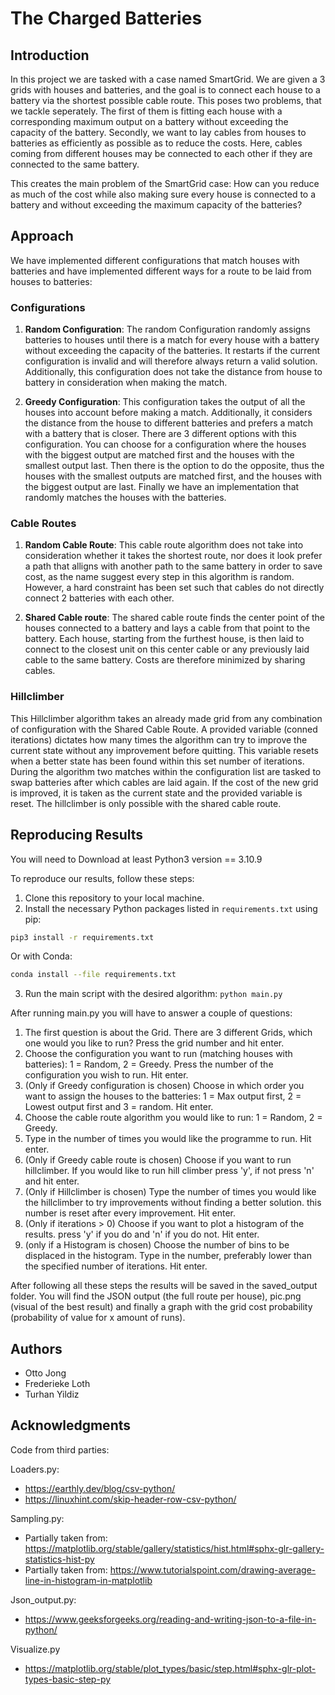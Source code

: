 # The Charged Batteries

## Introduction

In this project we are tasked with a case named SmartGrid. We are given a 3 grids with houses and batteries, and the goal is to connect each house to a battery via the shortest possible cable route. This poses two problems, that we tackle seperately. The first of them is fitting each house with a corresponding maximum output on a battery without exceeding the capacity of the battery. Secondly, we want to lay cables from houses to batteries as efficiently as possible as to reduce the costs. Here, cables coming from different houses may be connected to each other if they are connected to the same battery.

This creates the main problem of the SmartGrid case: How can you reduce as much of the cost while also making sure every house is connected to a battery and without exceeding the maximum capacity of the batteries?

## Approach

We have implemented different configurations that match houses with batteries and have implemented different ways for a route to be laid from houses to batteries:

### Configurations

1. **Random Configuration**: The random Configuration randomly assigns batteries to houses until there is a match for every house with a battery without exceeding the capacity of the batteries. It restarts if the current configuration is invalid and will therefore always return a valid solution. Additionally, this configuration does not take the distance from house to battery in consideration when making the match. 

2. **Greedy Configuration**: This configuration takes the output of all the houses into account before making a match. Additionally, it considers the distance from the house to different batteries and prefers a match with a battery that is closer. There are 3 different options with this configuration. You can choose for a configuration where the houses with the biggest output are matched first and the houses with the smallest output last. Then there is the option to do the opposite, thus the houses with the smallest outputs are matched first, and the houses with the biggest output are last. Finally we have an implementation that randomly matches the houses with the batteries.  

### Cable Routes

1. **Random Cable Route**: This cable route algorithm does not take into consideration whether it takes the shortest route, nor does it look prefer a path that alligns with another path to the same battery in order to save cost, as the name suggest every step in this algorithm is random. However, a hard constraint has been set such that cables do not directly connect 2 batteries with each other.

2. **Shared Cable route**: The shared cable route finds the center point of the houses connected to a battery and lays a cable from that point to the battery. Each house, starting from the furthest house, is then laid to connect to the closest unit on this center cable or any previously laid cable to the same battery. Costs are therefore minimized by sharing cables.

### Hillclimber

This Hillclimber algorithm takes an already made grid from any combination of configuration with the Shared Cable Route. A provided variable (conned iterations) dictates how many times the algorithm can try to improve the current state without any improvement before quitting. This variable resets when a better state has been found within this set number of iterations. During the algorithm two matches within the configuration list are tasked to swap batteries after which cables are laid again. If the cost of the new grid is improved, it is taken as the current state and the provided variable is reset. The hillclimber is only possible with the shared cable route.

## Reproducing Results
You will need to Download at least Python3 version == 3.10.9

To reproduce our results, follow these steps:

1. Clone this repository to your local machine.
2. Install the necessary Python packages listed in `requirements.txt` using pip:
```bash
pip3 install -r requirements.txt
```

Or with Conda:
```bash
conda install --file requirements.txt
```

3. Run the main script with the desired algorithm: `python main.py`

After running main.py you will have to answer a couple of questions:
1. The first question is about the Grid. There are 3 different Grids, which one would you like to run? Press the grid number and hit enter.
2. Choose the configuration you want to run (matching houses with batteries): 1 = Random, 2 = Greedy. Press the number of the configuration you wish to run. Hit enter.
3. (Only if Greedy configuration is chosen) Choose in which order you want to assign the houses to the batteries: 1 = Max output first, 2 = Lowest output first and 3 = random. Hit enter.
4. Choose the cable route algorithm you would like to run: 1 = Random, 2 = Greedy.
5. Type in the number of times you would like the programme to run. Hit enter.
6. (Only if Greedy cable route is chosen) Choose if you want to run hillclimber. If you would like to run hill climber press 'y', if not press 'n' and hit enter.
7. (Only if Hillclimber is chosen) Type the number of times you would like the hillclimber to try improvements without finding a better solution. this number is reset after every improvement. Hit enter.
8. (Only if iterations > 0) Choose if you want to plot a histogram of the results. press 'y' if you do and 'n' if you do not. Hit enter.
9. (only if a Histogram is chosen) Choose the number of bins to be displaced in the histogram. Type in the number, preferably lower than the specified number of iterations. Hit enter.

After following all these steps the results will be saved in the saved_output folder. You will find the JSON output (the full route per house), pic.png (visual of the best result) and finally a graph with the grid cost probability (probability of value for x amount of runs).

## Authors

- Otto Jong
- Frederieke Loth
- Turhan Yildiz

## Acknowledgments
Code from third parties:

Loaders.py:
-   https://earthly.dev/blog/csv-python/
-   https://linuxhint.com/skip-header-row-csv-python/

Sampling.py:
-   Partially taken from: https://matplotlib.org/stable/gallery/statistics/hist.html#sphx-glr-gallery-statistics-hist-py
-   Partially taken from: https://www.tutorialspoint.com/drawing-average-line-in-histogram-in-matplotlib

Json_output.py:
-   https://www.geeksforgeeks.org/reading-and-writing-json-to-a-file-in-python/ 

Visualize.py
-   https://matplotlib.org/stable/plot_types/basic/step.html#sphx-glr-plot-types-basic-step-py